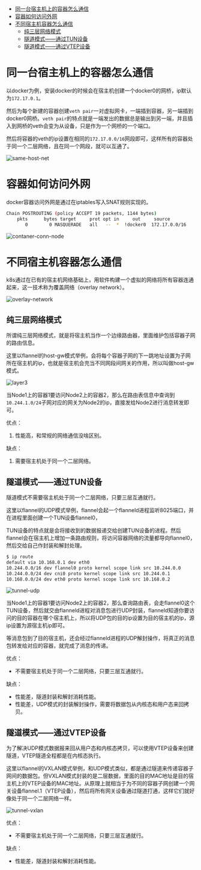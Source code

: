 - [同一台宿主机上的容器怎么通信](#同一台宿主机上的容器怎么通信)
- [容器如何访问外网](#容器如何访问外网)
- [不同宿主机容器怎么通信](#不同宿主机容器怎么通信)
  - [纯三层网络模式](#纯三层网络模式)
  - [隧道模式——通过TUN设备](#隧道模式通过tun设备)
  - [隧道模式——通过VTEP设备](#隧道模式通过vtep设备)

# 同一台宿主机上的容器怎么通信

以docker为例，安装docker的时候会在宿主机创建一个docker0的网桥，ip默认为`172.17.0.1`。

然后为每个新建的容器创建`veth pair`一对虚拟网卡，一端插到容器，另一端插到docker0网桥。`veth pair`的特点就是一端发出的数据总是输出到另一端，并且插入到网桥的veth会变为从设备，只是作为一个网桥的一个端口。

然后将容器的veth的ip设置在相同的`172.17.0.0/16`网段即可，这样所有的容器处于同一个二层网络，且在同一个网段，就可以互通了。

![same-host-net](same-host-net.png)

# 容器如何访问外网

docker容器访问外网是通过在iptables写入SNAT规则实现的。

```bash
Chain POSTROUTING (policy ACCEPT 19 packets, 1144 bytes)
    pkts      bytes target     prot opt in     out     source             destination
       0        0 MASQUERADE   all   --  *  !docker0  172.17.0.0/16        0.0.0.0/0
```

![contaner-conn-node](contaner-conn-node.png)

# 不同宿主机容器怎么通信

k8s通过在已有的宿主机网络基础上，用软件构建一个虚拟的网络将所有容器连通起来，这一技术称为覆盖网络（overlay network）。

![overlay-network](overlay-network.png)

## 纯三层网络模式

所谓纯三层网络模式，就是将宿主机当作一个边缘路由器，里面维护包括容器子网的路由信息。

这里以flannel的host-gw模式举例，会将每个容器子网的下一跳地址设置为子网所在宿主机的ip，也就是宿主机会充当不同网段间网关的作用，所以叫做host-gw模式。

![layer3](layer3.png)

当Node1上的容器1要访问Node2上的容器2，那么在路由表信息中查询到`10.244.1.0/24`子网对应的网关为Node2的ip，直接发给Node2进行消息转发即可。

优点：

1. 性能高，和常规的网络通信没啥区别。

缺点：

1. 需要宿主机处于同一个二层网络。

## 隧道模式——通过TUN设备

隧道模式不需要宿主机处于同一个二层网络，只要三层互通就行。

这里以flannel的UDP模式举例，flannel会起一个flanneld进程监听8025端口，并在进程里面创建一个TUN设备flannel0，

TUN设备的特点就是会将接收到的数据报递交给创建TUN设备的进程。然后flannel会在宿主机上增加一条路由规则，将访问容器网络的流量都导向flannel0，然后交给自己作封装和解封处理。

```bash
$ ip route
default via 10.168.0.1 dev eth0
10.244.0.0/16 dev flannel0 proto kernel scope link src 10.244.0.0
10.244.0.0/24 dev cni0 proto kernel scope link src 10.244.0.1
10.168.0.0/24 dev eth0 proto kernel scope link src 10.168.0.2
```

![tunnel-udp](tunnel-udp.png)

当Node1上的容器1要访问Node2上的容器2，那么查询路由表，会走flannel0这个TUN设备，然后就交由flanneld进程对消息包进行UDP封装，flanneld知道你要访问的目的容器在哪个宿主机上，所以将UDP包的目的ip设置为目的宿主机的ip，源ip设置为源宿主机ip即可。

等消息包到了目的宿主机，还会经过flanneld进程的UDP解封操作，将真正的消息包转发给对应的容器，就完成了消息的传递。

优点：

- 不需要宿主机处于同一个二层网络，只要三层互通就行。

缺点：

- 性能差，隧道封装和解封消耗性能。
- 性能差，UDP模式的封装解封操作，需要将数据包从内核态和用户态来回拷贝。

## 隧道模式——通过VTEP设备

为了解决UDP模式数据报来回从用户态和内核态拷贝，可以使用VTEP设备来创建隧道，VTEP隧道全程都是在内核态执行。

这里以flannel的VXLAN模式举例，和UDP模式类似，都是通过隧道来传递容器子网间的数据包。但VXLAN模式封装的是二层数据，里面的目的MAC地址是目的宿主机上的VTEP设备的MAC地址。从原理上就相当于为不同的容器子网创建一个网关设备flannel.1（VTEP设备），然后将所有网关设备通过隧道打通，这样它们就好像处于同一个二层网络一样。

![tunnel-vxlan](tunnel-vxlan.png)

优点：

- 不需要宿主机处于同一个二层网络，只要三层互通就行。

缺点：

- 性能差，隧道封装和解封消耗性能。
